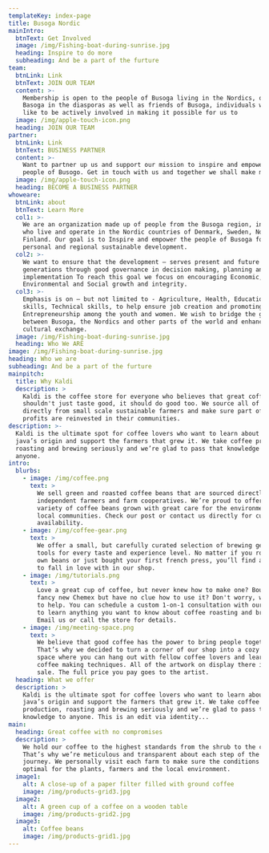 ```yaml
---
templateKey: index-page
title: Busoga Nordic
mainIntro:
  btnText: Get Involved
  image: /img/Fishing-boat-during-sunrise.jpg
  heading: Inspire to do more
  subheading: And be a part of the furture
team:
  btnLink: Link
  btnText: JOIN OUR TEAM
  content: >-
    Membership is open to the people of Busoga living in the Nordics, other
    Basoga in the diasporas as well as friends of Busoga, individuals who would
    like to be actively involved in making it possible for us to
  image: /img/apple-touch-icon.png
  heading: JOIN OUR TEAM
partner:
  btnLink: Link
  btnText: BUSINESS PARTNER
  content: >-
    Want to partner up us and support our mission to inspire and empower the
    people of Busogo. Get in touch with us and together we shall make magic.
  image: /img/apple-touch-icon.png
  heading: BECOME A BUSINESS PARTNER
whoweare:
  btnLink: about
  btnText: Learn More
  col1: >-
    We are an organization made up of people from the Busoga region, in Uganda,
    who live and operate in the Nordic countries of Denmark, Sweden, Norway and
    Finland. Our goal is to Inspire and empower the people of Busoga for
    personal and regional sustainable development.
  col2: >-
    We want to ensure that the development – serves present and future
    generations through good governance in decision making, planning and
    implementation To reach this goal we focus on encouraging Economic,
    Environmental and Social growth and integrity.
  col3: >-
    Emphasis is on – but not limited to - Agriculture, Health, Education, IT
    skills, Technical skills, to help ensure job creation and promoting
    Entrepreneurship among the youth and women. We wish to bridge the gapb
    between Busoga, the Nordics and other parts of the world and enhance mutual
    cultural exchange.
  image: /img/Fishing-boat-during-sunrise.jpg
  heading: Who We ARE
image: /img/Fishing-boat-during-sunrise.jpg
heading: Who we are
subheading: And be a part of the furture
mainpitch:
  title: Why Kaldi
  description: >
    Kaldi is the coffee store for everyone who believes that great coffee
    shouldn't just taste good, it should do good too. We source all of our beans
    directly from small scale sustainable farmers and make sure part of the
    profits are reinvested in their communities.
description: >-
  Kaldi is the ultimate spot for coffee lovers who want to learn about their
  java’s origin and support the farmers that grew it. We take coffee production,
  roasting and brewing seriously and we’re glad to pass that knowledge to
  anyone.
intro:
  blurbs:
    - image: /img/coffee.png
      text: >
        We sell green and roasted coffee beans that are sourced directly from
        independent farmers and farm cooperatives. We’re proud to offer a
        variety of coffee beans grown with great care for the environment and
        local communities. Check our post or contact us directly for current
        availability.
    - image: /img/coffee-gear.png
      text: >
        We offer a small, but carefully curated selection of brewing gear and
        tools for every taste and experience level. No matter if you roast your
        own beans or just bought your first french press, you’ll find a gadget
        to fall in love with in our shop.
    - image: /img/tutorials.png
      text: >
        Love a great cup of coffee, but never knew how to make one? Bought a
        fancy new Chemex but have no clue how to use it? Don't worry, we’re here
        to help. You can schedule a custom 1-on-1 consultation with our baristas
        to learn anything you want to know about coffee roasting and brewing.
        Email us or call the store for details.
    - image: /img/meeting-space.png
      text: >
        We believe that good coffee has the power to bring people together.
        That’s why we decided to turn a corner of our shop into a cozy meeting
        space where you can hang out with fellow coffee lovers and learn about
        coffee making techniques. All of the artwork on display there is for
        sale. The full price you pay goes to the artist.
  heading: What we offer
  description: >
    Kaldi is the ultimate spot for coffee lovers who want to learn about their
    java’s origin and support the farmers that grew it. We take coffee
    production, roasting and brewing seriously and we’re glad to pass that
    knowledge to anyone. This is an edit via identity...
main:
  heading: Great coffee with no compromises
  description: >
    We hold our coffee to the highest standards from the shrub to the cup.
    That’s why we’re meticulous and transparent about each step of the coffee’s
    journey. We personally visit each farm to make sure the conditions are
    optimal for the plants, farmers and the local environment.
  image1:
    alt: A close-up of a paper filter filled with ground coffee
    image: /img/products-grid3.jpg
  image2:
    alt: A green cup of a coffee on a wooden table
    image: /img/products-grid2.jpg
  image3:
    alt: Coffee beans
    image: /img/products-grid1.jpg
---
```


